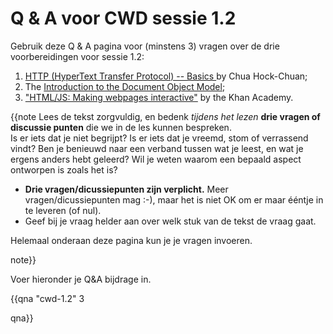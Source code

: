 # Q & A voor CWD sessie 1.2

Gebruik deze Q & A pagina voor (minstens 3) vragen over de drie voorbereidingen voor sessie 1.2:
1. [HTTP (HyperText Transfer Protocol) -- Basics ](http://www.ntu.edu.sg/home/ehchua/programming/webprogramming/HTTP_Basics.html) by Chua Hock-Chuan;
1. The [Introduction to the Document Object Model](https://github.com/HANICA-DWA/sep2019-cwd/blob/master/unit01%20-%20HTTP%20en%20DOM/session%201.2/preparation/Introduction%20to%20the%20Document%20Object%20Model.md);
1. ["HTML/JS: Making webpages interactive"](https://www.khanacademy.org/computing/computer-programming/html-css-js) by the Khan Academy.

{{note
Lees de tekst zorgvuldig, en bedenk _tijdens het lezen_ **drie vragen of  discussie punten** die we in de les kunnen bespreken.  
Is er iets dat je niet begrijpt? Is er iets dat je vreemd, stom of verrassend vindt? Ben je benieuwd naar een verband tussen wat je leest, en wat je ergens anders hebt geleerd? Wil je weten waarom een bepaald aspect ontworpen is zoals het is?

* **Drie vragen/dicussiepunten zijn verplicht.** Meer vragen/dicussiepunten mag :-), maar het is niet OK om er maar ééntje in te leveren (of nul).
* Geef bij je vraag helder aan over welk stuk van de tekst de vraag gaat.

Helemaal onderaan deze pagina kun je je vragen invoeren.

note}}

Voer hieronder je Q&A bijdrage in.

{{qna "cwd-1.2" 3

qna}}
